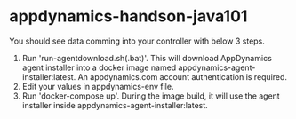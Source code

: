 # appdynamics-handson-java101


You should see data comming into your controller with below 3 steps.

1. Run 'run-agentdownload.sh(.bat)'. This will download AppDynamics agent installer into a docker image named appdynamics-agent-installer:latest. An appdynamics.com account authentication is required.
2. Edit your values in appdynamics-env file.
3. Run 'docker-compose up'. During the image build, it will use the agent installer inside appdynamics-agent-installer:latest.

